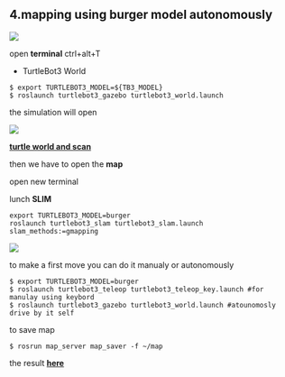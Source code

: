  ## 4.mapping using burger model autonomously 

![](https://emanual.robotis.com/assets/images/platform/turtlebot3/simulation/turtlebot3_world_bugger.png)

 open **terminal** ctrl+alt+T 
 
 * TurtleBot3 World
 
 ```
 $ export TURTLEBOT3_MODEL=${TB3_MODEL}
$ roslaunch turtlebot3_gazebo turtlebot3_world.launch 
```

the simulation will open

![](https://emanual.robotis.com/assets/images/platform/turtlebot3/simulation/turtlebot3_world_bugger.png)

[**turtle world and scan**](https://github.com/ios96i/SmartMethods-internship-AI-in-robotics-3/blob/master/4%20mapping%20using%20burger%20model%20autonomously/turtle%20world%20and%20scan.png)

then we have to open the **map** 

open new terminal

lunch **SLIM**
```
export TURTLEBOT3_MODEL=burger 
roslaunch turtlebot3_slam turtlebot3_slam.launch slam_methods:=gmapping
```

![](https://emanual.robotis.com/assets/images/platform/turtlebot3/simulation/virtual_slam.png)

to make a first move you can do it manualy or autonomously 
```
$ export TURTLEBOT3_MODEL=burger
$ roslaunch turtlebot3_teleop turtlebot3_teleop_key.launch #for manulay using keybord 
$ roslaunch turtlebot3_gazebo turtlebot3_world.launch #atounomosly drive by it self
```

to save map 

`$ rosrun map_server map_saver -f ~/map`

the result [**here**](https://github.com/ios96i/SmartMethods-internship-AI-in-robotics-3/blob/master/4%20mapping%20using%20burger%20model%20autonomously/Result%20fullscan.png)

